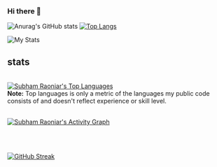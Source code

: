 ### Hi there 👋

<!--
**thiere18/thiere18** is a ✨ _special_ ✨ repository because its `README.md` (this file) appears on your GitHub profile.

Here are some ideas to get you started:

- 🔭 I’m currently working on ...
- 🌱 I’m currently learning ...
- 👯 I’m looking to collaborate on ...
- 🤔 I’m looking for help with ...
- 💬 Ask me about ...
- 📫 How to reach me: ...
- 😄 Pronouns: ...
- ⚡ Fun fact: ...
-->
![Anurag's GitHub stats](https://github-readme-stats.vercel.app/api?username=thiere18&show_icons=true&theme=radical) [![Top Langs](https://github-readme-stats.vercel.app/api/top-langs/?username=thiere18&layout=compact)](https://github.com/anuraghazra/github-readme-stats)


<img src="https://github.com/thiere18/thiere18/blob/main/images/stat.svg" alt="My Stats"/>
 
## stats

  <br/>
  <a href="https://github.com/thiere18/github-readme-stats"><img alt="Subham Raoniar's Top Languages" src="https://github-readme-stats.vercel.app/api/top-langs/?username=thiere18&langs_count=8&count_private=true&layout=compact&theme=react&hide_border=true&bg_color=0D1117" /></a>
  <br/>
  <b>Note:</b> Top languages is only a metric of the languages my public code consists of and doesn't reflect experience or skill level.


<br/>
<br/>

<a href="https://github.com/thiere18/github-readme-activity-graph"><img alt="Subham Raoniar's Activity Graph" src="https://activity-graph.herokuapp.com/graph?username=thiere18&bg_color=0D1117&color=5BCDEC&line=5BCDEC&point=FFFFFF&hide_border=true" /></a>

<br/>
<br/>

[![GitHub Streak](http://github-readme-streak-stats.herokuapp.com?user=thiere18&theme=dark&date_format=j%20M%5B%20Y%5D)](https://git.io/streak-stats)
